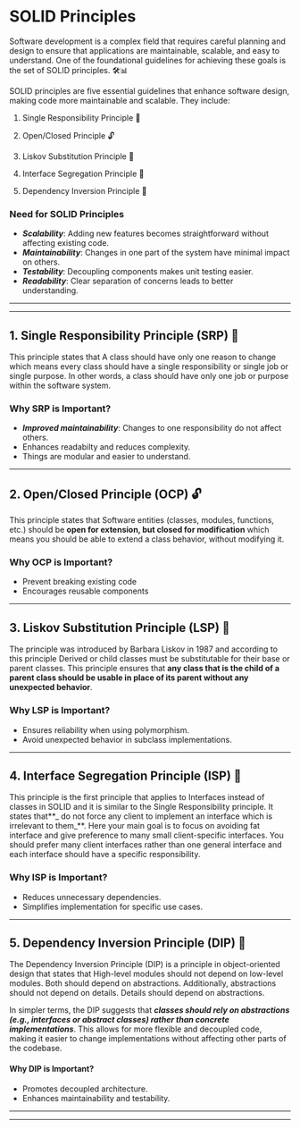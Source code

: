 # SOLID Principles

Software development is a complex field that requires careful planning and design to ensure that applications are maintainable, scalable, and easy to understand. One of the foundational guidelines for achieving these goals is the set of SOLID principles. 🛠️📊

SOLID principles are five essential guidelines that enhance software design, making code more maintainable and scalable. They include:

1. Single Responsibility Principle 🔑

2. Open/Closed Principle 🔓

3. Liskov Substitution Principle 🔄

4. Interface Segregation Principle 📏

5. Dependency Inversion Principle 🔗

### Need for SOLID Principles

- **_Scalability_**: Adding new features becomes straightforward without affecting existing code.
- **_Maintainability_**: Changes in one part of the system have minimal impact on others.
- **_Testability_**: Decoupling components makes unit testing easier.
- **_Readability_**: Clear separation of concerns leads to better understanding.

---

---

## 1. Single Responsibility Principle (SRP) 🔑

This principle states that A class should have only one reason to change which means every class should have a single responsibility or single job or single purpose. In other words, a class should have only one job or purpose within the software system.

### Why SRP is Important?

- **_Improved maintainability_**: Changes to one responsibility do not affect others.
- Enhances readabilty and reduces complexity.
- Things are modular and easier to understand.

---

## 2. Open/Closed Principle (OCP) 🔓

This principle states that Software entities (classes, modules, functions, etc.) should be **open for extension, but closed for modification** which means you should be able to extend a class behavior, without modifying it.

### Why OCP is Important?

- Prevent breaking existing code
- Encourages reusable components

---

## 3. Liskov Substitution Principle (LSP) 🔄

The principle was introduced by Barbara Liskov in 1987 and according to this principle Derived or child classes must be substitutable for their base or parent classes. This principle ensures that **any class that is the child of a parent class should be usable in place of its parent without any unexpected behavior**.

### Why LSP is Important?

- Ensures reliability when using polymorphism.
- Avoid unexpected behavior in subclass implementations.

---

## 4. Interface Segregation Principle (ISP) 📏

This principle is the first principle that applies to Interfaces instead of classes in SOLID and it is similar to the Single Responsibility principle. It states that**_ do not force any client to implement an interface which is irrelevant to them_**.
Here your main goal is to focus on avoiding fat interface and give preference to many small client-specific interfaces. You should prefer many client interfaces rather than one general interface and each interface should have a specific responsibility.

### Why ISP is Important?

- Reduces unnecessary dependencies.
- Simplifies implementation for specific use cases.

---

## 5. Dependency Inversion Principle (DIP) 🔗

The Dependency Inversion Principle (DIP) is a principle in object-oriented design that states that High-level modules should not depend on low-level modules. Both should depend on abstractions. Additionally, abstractions should not depend on details. Details should depend on abstractions.

In simpler terms, the DIP suggests that **_classes should rely on abstractions (e.g., interfaces or abstract classes) rather than concrete implementations_**. This allows for more flexible and decoupled code, making it easier to change implementations without affecting other parts of the codebase.

#### Why DIP is Important?

- Promotes decoupled architecture.
- Enhances maintainability and testability.

---

---
